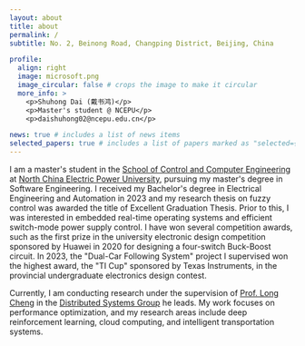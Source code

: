 ```yaml
---
layout: about
title: about
permalink: /
subtitle: No. 2, Beinong Road, Changping District, Beijing, China

profile:
  align: right
  image: microsoft.png
  image_circular: false # crops the image to make it circular
  more_info: >
    <p>Shuhong Dai (戴书鸿)</p>
    <p>Master's student @ NCEPU</p>
    <p>daishuhong02@ncepu.edu.cn</p>

news: true # includes a list of news items
selected_papers: true # includes a list of papers marked as "selected={true}"
---
```


<!--
#Write your biography here. Tell the world about yourself. Link to your favorite [subreddit](http://reddit.com). You can put a picture in, too. The code is already in, just name your picture `prof_pic.jpg` and put it in the `img/` folder.

#Put your address / P.O. box / other info right below your picture. You can also disable any of these elements by editing `profile` property of the YAML header of your `_pages/about.md`. Edit `_bibliography/papers.bib` and Jekyll will render your [publications page](/al-folio/publications/) automatically.

#Link to your social media connections, too. This theme is set up to use [Font Awesome icons](https://fontawesome.com/) and [Academicons](https://jpswalsh.github.io/academicons/), like the ones below. Add your Facebook, Twitter, LinkedIn, Google Scholar, or just disable all of them.-->

I am a master's student in the [School of Control and Computer Engineering](https://cce.ncepu.edu.cn/) at [North China Electric Power University](https://en.wikipedia.org/wiki/North_China_Electric_Power_University), pursuing my master's degree in Software Engineering. I received my Bachelor's degree in Electrical Engineering and Automation in 2023 and my research thesis on fuzzy control was awarded the title of Excellent Graduation Thesis. Prior to this, I was interested in embedded real-time operating systems and efficient switch-mode power supply control. I have won several competition awards, such as the first prize in the university electronic design competition sponsored by Huawei in 2020 for designing a four-switch Buck-Boost circuit. In 2023, the "Dual-Car Following System" project I supervised won the highest award, the "TI Cup" sponsored by Texas Instruments, in the provincial undergraduate electronics design contest.

Currently, I am conducting research under the supervision of [Prof. Long Cheng](https://longcheng.eu/) in the [Distributed Systems Group](http://182.92.109.163/) he leads. My work focuses on performance optimization, and my research areas include deep reinforcement learning, cloud computing, and intelligent transportation systems.
